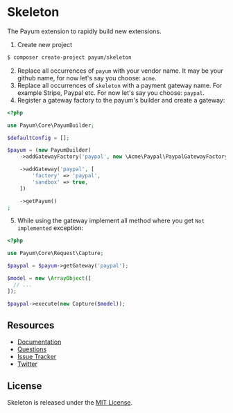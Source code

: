 # Skeleton

The Payum extension to rapidly build new extensions.

1. Create new project

```bash
$ composer create-project payum/skeleton
```

2. Replace all occurrences of `payum` with your vendor name. It may be your github name, for now let's say you choose: `acme`.
3. Replace all occurrences of `skeleton` with a payment gateway name. For example Stripe, Paypal etc. For now let's say you choose: `paypal`.
4. Register a gateway factory to the payum's builder and create a gateway:

```php
<?php

use Payum\Core\PayumBuilder;

$defaultConfig = [];

$payum = (new PayumBuilder)
    ->addGatewayFactory('paypal', new \Acme\Paypal\PaypalGatewayFactory($defaultConfig))

    ->addGateway('paypal', [
        'factory' => 'paypal',
        'sandbox' => true,
    ])

    ->getPayum()
;
```

5. While using the gateway implement all method where you get `Not implemented` exception:

```php
<?php

use Payum\Core\Request\Capture;

$paypal = $payum->getGateway('paypal');

$model = new \ArrayObject([
  // ...
]);

$paypal->execute(new Capture($model));
```

## Resources

* [Documentation](http://payum.org/doc)
* [Questions](http://stackoverflow.com/questions/tagged/payum)
* [Issue Tracker](https://github.com/Payum/Payum/issues)
* [Twitter](https://twitter.com/payumphp)

## License

Skeleton is released under the [MIT License](LICENSE).

